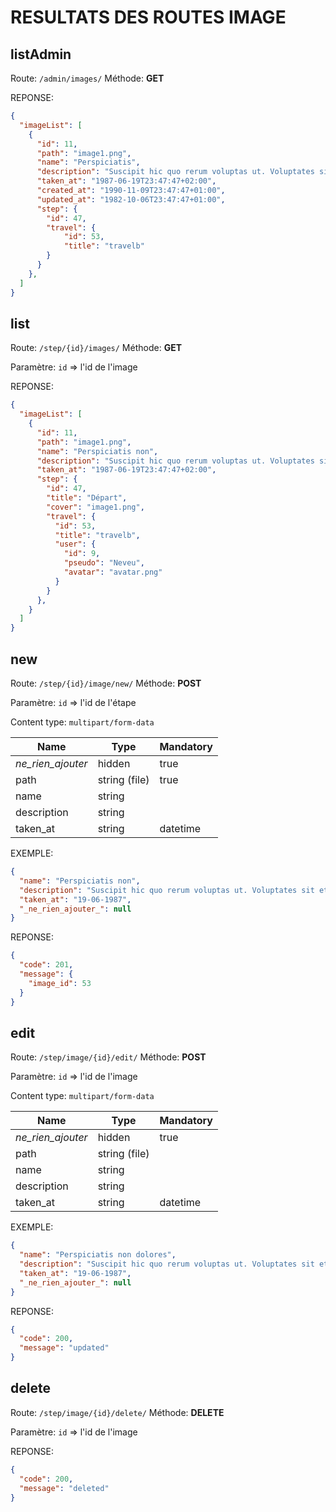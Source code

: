 # RESULTATS DES ROUTES IMAGE

## listAdmin

Route: `/admin/images/`
Méthode: **GET**

REPONSE:

```json
{
  "imageList": [
    {
      "id": 11,
      "path": "image1.png",
      "name": "Perspiciatis",
      "description": "Suscipit hic quo rerum voluptas ut. Voluptates sit et vel cupiditate vel nisi eum.",
      "taken_at": "1987-06-19T23:47:47+02:00",
      "created_at": "1990-11-09T23:47:47+01:00",
      "updated_at": "1982-10-06T23:47:47+01:00",
      "step": {
        "id": 47,
        "travel": {
            "id": 53,
            "title": "travelb"
        }
      }
    },
  ]
}
```

## list

Route: `/step/{id}/images/`
Méthode: **GET**

Paramètre: `id` => l'id de l'image

REPONSE:

```json
{
  "imageList": [
    {
      "id": 11,
      "path": "image1.png",
      "name": "Perspiciatis non",
      "description": "Suscipit hic quo rerum voluptas ut. Voluptates sit et vel cupiditate vel nisi eum.",
      "taken_at": "1987-06-19T23:47:47+02:00",
      "step": {
        "id": 47,
        "title": "Départ",
        "cover": "image1.png",
        "travel": {
          "id": 53,
          "title": "travelb",
          "user": {
            "id": 9,
            "pseudo": "Neveu",
            "avatar": "avatar.png"
          }
        }
      },
    }
  ]
}
```

## new

Route: `/step/{id}/image/new/`
Méthode: **POST**

Paramètre: `id` => l'id de l'étape

Content type: `multipart/form-data`

| Name              | Type            | Mandatory |
|-------------------|-----------------|-----------|
| _ne_rien_ajouter_ | hidden          | true      |
| path              | string (file)   | true      |
| name              | string          |           |
| description       | string          |           |
| taken_at          | string|datetime |           |

EXEMPLE:

```json
{
  "name": "Perspiciatis non",
  "description": "Suscipit hic quo rerum voluptas ut. Voluptates sit et vel cupiditate vel nisi eum.",
  "taken_at": "19-06-1987",
  "_ne_rien_ajouter_": null
}
```

REPONSE:

```json
{
  "code": 201,
  "message": {
    "image_id": 53
  }
}
```

## edit

Route: `/step/image/{id}/edit/`
Méthode: **POST**

Paramètre: `id` => l'id de l'image

Content type: `multipart/form-data`

| Name              | Type            | Mandatory |
|-------------------|-----------------|-----------|
| _ne_rien_ajouter_ | hidden          | true      |
| path              | string (file)   |           |
| name              | string          |           |
| description       | string          |           |
| taken_at          | string|datetime |           |

EXEMPLE:

```json
{
  "name": "Perspiciatis non dolores",
  "description": "Suscipit hic quo rerum voluptas ut. Voluptates sit et vel cupiditate vel nisi eum.",
  "taken_at": "19-06-1987",
  "_ne_rien_ajouter_": null
}
```

REPONSE:

```json
{
  "code": 200,
  "message": "updated"
}
```

## delete

Route: `/step/image/{id}/delete/`
Méthode: **DELETE**

Paramètre: `id` => l'id de l'image

REPONSE:

```json
{
  "code": 200,
  "message": "deleted"
}
```
